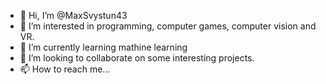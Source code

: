 - 👋 Hi, I’m @MaxSvystun43
- 👀 I’m interested in programming, computer games, computer vision and VR.
- 🌱 I’m currently learning mathine learning
- 💞️ I’m looking to collaborate on some interesting projects.
- 📫 How to reach me...

<!---
MaxSvystun43/MaxSvystun43 is a ✨ special ✨ repository because its `README.md` (this file) appears on your GitHub profile.
You can click the Preview link to take a look at your changes.
--->

